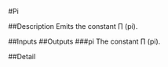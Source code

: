 #Pi

##Description
Emits the constant ∏ (pi).

##Inputs
##Outputs
###pi
The constant ∏ (pi).

##Detail

